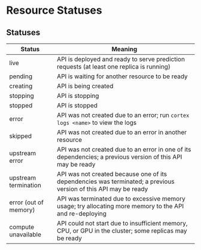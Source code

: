 # Resource Statuses

## Statuses

| Status               | Meaning |
|----------------------|---|
| live                  | API is deployed and ready to serve prediction requests (at least one replica is running) |
| pending               | API is waiting for another resource to be ready |
| creating              | API is being created |
| stopping              | API is stopping |
| stopped               | API is stopped |
| error                 | API was not created due to an error; run `cortex logs <name>` to view the logs |
| skipped               | API was not created due to an error in another resource |
| upstream error        | API was not created due to an error in one of its dependencies; a previous version of this API may be ready |
| upstream termination  | API was not created because one of its dependencies was terminated; a previous version of this API may be ready |
| error (out of memory) | API was terminated due to excessive memory usage; try allocating more memory to the API and re-deploying |
| compute unavailable   | API could not start due to insufficient memory, CPU, or GPU in the cluster; some replicas may be ready |
